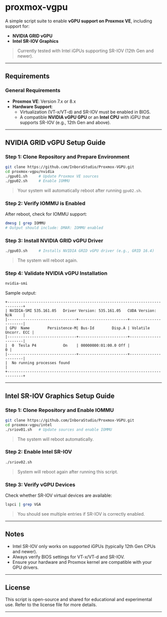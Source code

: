 
# proxmox-vgpu

A simple script suite to enable **vGPU support on Proxmox VE**, including support for:

- **NVIDIA GRID vGPU**
- **Intel SR-IOV Graphics**

> Currently tested with Intel iGPUs supporting SR-IOV (12th Gen and newer).

---

## Requirements

### General Requirements

- **Proxmox VE**: Version 7.x or 8.x
- **Hardware Support**:
  - Virtualization (VT-x/VT-d) and SR-IOV must be enabled in BIOS.
  - A compatible **NVIDIA vGPU GPU** or an **Intel CPU** with iGPU that supports SR-IOV (e.g., 12th Gen and above).

---

## NVIDIA GRID vGPU Setup Guide

### Step 1: Clone Repository and Prepare Environment

```bash
git clone https://github.com/InboraStudio/Proxmox-VGPU.git
cd proxmox-vgpu/nvidia
./gpu01.sh     # Update Proxmox VE sources
./gpu02.sh     # Enable IOMMU
```

> Your system will automatically reboot after running `gpu02.sh`.

### Step 2: Verify IOMMU is Enabled

After reboot, check for IOMMU support:

```bash
dmesg | grep IOMMU
# Output should include: DMAR: IOMMU enabled
```

### Step 3: Install NVIDIA GRID vGPU Driver

```bash
./gpu03.sh     # Installs NVIDIA GRID vGPU driver (e.g., GRID 16.4)
```

> The system will reboot again.

### Step 4: Validate NVIDIA vGPU Installation

```bash
nvidia-smi
```

Sample output:

```
+-----------------------------------------------------------------------------+
| NVIDIA-SMI 535.161.05   Driver Version: 535.161.05   CUDA Version: N/A     |
|-------------------------------+----------------------+----------------------|
| GPU  Name        Persistence-M| Bus-Id        Disp.A | Volatile Uncorr. ECC |
|-------------------------------+----------------------+----------------------|
|  0  Tesla P4            On    | 00000000:01:00.0 Off |                    0 |
|-------------------------------+----------------------+----------------------|
|  No running processes found                                          |
+-----------------------------------------------------------------------------+
```

---

##  Intel SR-IOV Graphics Setup Guide

### Step 1: Clone Repository and Enable IOMMU

```bash
git clone https://github.com/InboraStudio/Proxmox-VGPU.git
cd proxmox-vgpu/intel
./sriov01.sh   # Update sources and enable IOMMU
```

>  The system will reboot automatically.

### Step 2: Enable Intel SR-IOV

```bash
./sriov02.sh
```

> System will reboot again after running this script.

### Step 3: Verify vGPU Devices

Check whether SR-IOV virtual devices are available:

```bash
lspci | grep VGA
```

> You should see multiple entries if SR-IOV is correctly enabled.

---

##  Notes

- Intel SR-IOV only works on supported iGPUs (typically 12th Gen CPUs and newer).
- Always verify BIOS settings for VT-x/VT-d and SR-IOV.
- Ensure your hardware and Proxmox kernel are compatible with your GPU drivers.

---

##  License

This script is open-source and shared for educational and experimental use. Refer to the license file for more details.

---
